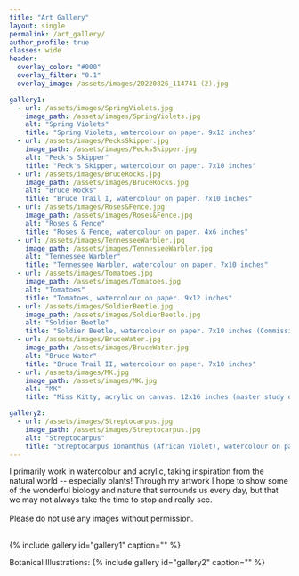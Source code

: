 ```yaml
---
title: "Art Gallery"
layout: single
permalink: /art_gallery/
author_profile: true
classes: wide
header:
  overlay_color: "#000"
  overlay_filter: "0.1"
  overlay_image: /assets/images/20220826_114741 (2).jpg

gallery1:
  - url: /assets/images/SpringViolets.jpg
    image_path: /assets/images/SpringViolets.jpg
    alt: "Spring Violets"
    title: "Spring Violets, watercolour on paper. 9x12 inches"
  - url: /assets/images/PecksSkipper.jpg
    image_path: /assets/images/PecksSkipper.jpg
    alt: "Peck's Skipper"
    title: "Peck's Skipper, watercolour on paper. 7x10 inches"
  - url: /assets/images/BruceRocks.jpg
    image_path: /assets/images/BruceRocks.jpg
    alt: "Bruce Rocks"
    title: "Bruce Trail I, watercolour on paper. 7x10 inches"
  - url: /assets/images/Roses&Fence.jpg
    image_path: /assets/images/Roses&Fence.jpg
    alt: "Roses & Fence"
    title: "Roses & Fence, watercolour on paper. 4x6 inches"
  - url: /assets/images/TennesseeWarbler.jpg
    image_path: /assets/images/TennesseeWarbler.jpg
    alt: "Tennessee Warbler"
    title: "Tennessee Warbler, watercolour on paper. 7x10 inches"
  - url: /assets/images/Tomatoes.jpg
    image_path: /assets/images/Tomatoes.jpg
    alt: "Tomatoes"
    title: "Tomatoes, watercolour on paper. 9x12 inches"
  - url: /assets/images/SoldierBeetle.jpg
    image_path: /assets/images/SoldierBeetle.jpg
    alt: "Soldier Beetle"
    title: "Soldier Beetle, watercolour on paper. 7x10 inches (Commission)"
  - url: /assets/images/BruceWater.jpg
    image_path: /assets/images/BruceWater.jpg
    alt: "Bruce Water"
    title: "Bruce Trail II, watercolour on paper. 7x10 inches"
  - url: /assets/images/MK.jpg
    image_path: /assets/images/MK.jpg
    alt: "MK"
    title: "Miss Kitty, acrylic on canvas. 12x16 inches (master study of Franz Marc's Cat on a Yellow Pillow)"

gallery2:
  - url: /assets/images/Streptocarpus.jpg
    image_path: /assets/images/Streptocarpus.jpg
    alt: "Streptocarpus"
    title: "Streptocarpus ionanthus (African Violet), watercolour on paper. 10x14 inches"
---
```


I primarily work in watercolour and acrylic, taking inspiration from the natural world -- especially plants! Through my artwork I hope to show some of the wonderful biology and nature that surrounds us every day, but that we may not always take the time to stop and really see. <br><br> Please do not use any images without permission. <br><br>

{% include gallery id="gallery1" caption="" %}

Botanical Illustrations:
{% include gallery id="gallery2" caption="" %}
